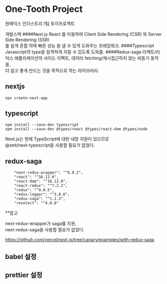 # One-Tooth Project

원메딕스 인더스트리 1팀 토이프로젝트

개발스택
####Next.js
React 를 이용하여 Client Side Rendering (CSR) 와 Server Side Rendering (SSR) <br/>
를 쉽게 혼합 하여 빠른 성능 을 낼 수 있게 도와주는 프레임워크.
####Typescript
Javascript의 type을 엄격하게 지킬 수 있도록 도와줌.
####Redux-saga
리액트/리덕스 애플리케이션의 사이드 이펙트, 데이터 fetching/캐시접근하지 않는 비동기 동작을,<br/>
더 쉽고 좋게 만드는 것을 목적으로 하는 라이브러리.

## nextjs 

```bash
npx create-next-app
```

## typescript

```
npm install --save-dev typescript
npm install --save-dev @types/react @types/react-dom @types/node
```
Next.js는 현재 TypeScript에 대한 내장 지원이 있으므로 <br/>
@zeit/next-typescript을 사용할 필요가 없었다. 
## redux-saga
```
    "next-redux-wrapper": "^6.0.2",
    "react": "^16.12.0",
    "react-dom": "^16.12.0",
    "react-redux": "^7.2.2",
    "redux": "^4.0.5",
    "redux-logger": "^3.0.6",
    "redux-saga": "^1.1.3",
    "reselect": "^4.0.0"
```
**참고

next-redux-wrapper가 saga를 지원, <br/>
next-redux-saga을 사용할 필요가 없었다. 

https://github.com/vercel/next.js/tree/canary/examples/with-redux-saga

## babel 설정 

## prettier 설정